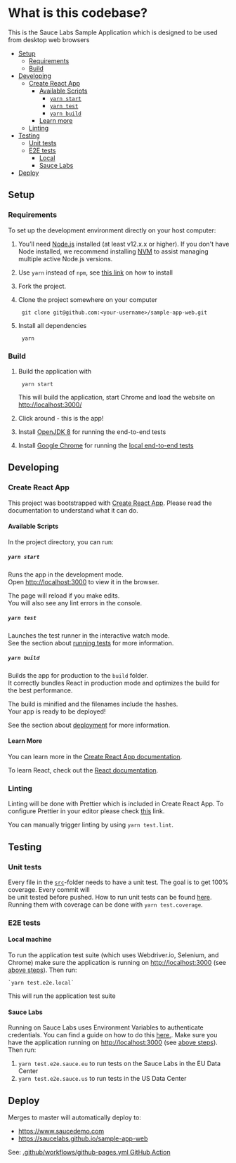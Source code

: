 # What is this codebase?
This is the Sauce Labs Sample Application which is designed to be used from desktop web browsers

- [Setup](#setup)
    - [Requirements](#requirements)
    - [Build](#build)
- [Developing](#developing)
    - [Create React App](#create-react-app)
        - [Available Scripts](#available-scripts)
            - [`yarn start`](#yarn-start) 
            - [`yarn test`](#yarn-test) 
            - [`yarn build`](#yarn-build)
        - [Learn more](#learn-more)
    - [Linting](#linting)
- [Testing](#testing)
    - [Unit tests](#unit-tests)
    - [E2E tests](#e2e-tests)
        - [Local](#local-machine)
        - [Sauce Labs](#sauce-labs)
- [Deploy](#deploy)

## Setup
### Requirements

To set up the development environment directly on your host computer:

1. You’ll need [Node.js](http://nodejs.org) installed (at least v12.x.x or higher). If you don't have Node installed, we
recommend installing [NVM](https://github.com/creationix/nvm) to assist managing multiple active Node.js versions.
1. Use `yarn` instead of `npm`, see [this link](https://classic.yarnpkg.com/en/docs/install/#mac-stable) on how to install
1. Fork the project.
1. Clone the project somewhere on your computer

        git clone git@github.com:<your-username>/sample-app-web.git

1. Install all dependencies

        yarn

### Build
1. Build the application with

        yarn start

    This will build the application, start Chrome and load the website on [http://localhost:3000/](http://localhost:3000/)

1. Click around - this is the app!
1. Install [OpenJDK 8](https://adoptopenjdk.net/) for running the end-to-end tests
1. Install [Google Chrome](https://www.google.com/chrome/) for running the [local end-to-end tests](#local-machine)

## Developing
### Create React App
This project was bootstrapped with [Create React App](https://github.com/facebook/create-react-app). Please read the
documentation to understand what it can do.

#### Available Scripts
In the project directory, you can run:

##### `yarn start`
Runs the app in the development mode.\
Open [http://localhost:3000](http://localhost:3000) to view it in the browser.

The page will reload if you make edits.\
You will also see any lint errors in the console.

##### `yarn test`
Launches the test runner in the interactive watch mode.\
See the section about [running tests](https://facebook.github.io/create-react-app/docs/running-tests) for more 
information.

##### `yarn build`
Builds the app for production to the `build` folder.\
It correctly bundles React in production mode and optimizes the build for the best performance.

The build is minified and the filenames include the hashes.\
Your app is ready to be deployed!

See the section about [deployment](https://facebook.github.io/create-react-app/docs/deployment) for more information.

#### Learn More
You can learn more in the 
[Create React App documentation](https://facebook.github.io/create-react-app/docs/getting-started).

To learn React, check out the [React documentation](https://reactjs.org/).

### Linting
Linting will be done with Prettier which is included in Create React App. To configure Prettier in your editor please 
check [this](https://prettier.io/docs/en/editors.html) link.

You can manually trigger linting by using `yarn test.lint`.

## Testing
### Unit tests
Every file in the [`src`](./src)-folder needs to have a unit test. The goal is to get 100% coverage. Every commit will\
be unit tested before pushed. How to run unit tests can be found [here](#yarn-test). Running them with coverage can be
done with `yarn test.coverage`.

### E2E tests

#### Local machine
To run the application test suite (which uses Webdriver.io, Selenium, and Chrome) make sure the application is running 
on [http://localhost:3000](http://localhost:3000) (see [above steps](#yarn-start)). Then run:

    `yarn test.e2e.local`

This will run the application test suite

#### Sauce Labs
Running on Sauce Labs uses Environment Variables to authenticate credentials. You can find a guide on how to do this 
[here.](https://wiki.saucelabs.com/display/DOCS/Best+Practice%3A+Use+Environment+Variables+for+Authentication+Credentials).
Make sure you have the application running on [http://localhost:3000](http://localhost:3000) 
(see [above steps](#yarn-start)). Then run:

1. `yarn test.e2e.sauce.eu` to run tests on the Sauce Labs in the EU Data Center
2. `yarn test.e2e.sauce.us` to run tests in the US Data Center

## Deploy
Merges to master will automatically deploy to:
* https://www.saucedemo.com
* https://saucelabs.github.io/sample-app-web

See: [.github/workflows/github-pages.yml GitHub Action](.github/workflows/github-pages.yml)
